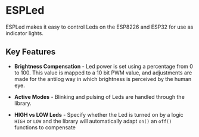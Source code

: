 # ESPLed
ESPLed makes it easy to control Leds on the ESP8226 and ESP32 for use as indicator lights.

## Key Features
  * **Brightness Compensation** - 
  Led power is set using a percentage from 0 to 100. This value is mapped to a 10 bit PWM value, and adjustments are made for the antilog way in which brightness is perceived by the human eye. 

  * **Active Modes** - 
  Blinking and pulsing of Leds are handled through the library.

  * **HIGH vs LOW Leds** - 
  Specify whether the Led is turned on by a logic `HIGH` or `LOW` and the library will automatically adapt `on()` an `off()` functions to compensate


